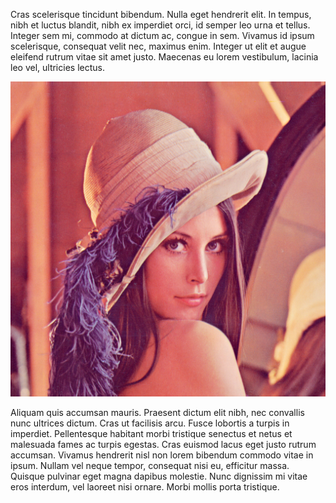 Cras scelerisque tincidunt bibendum. Nulla eget hendrerit elit. In tempus, nibh et luctus blandit, nibh ex imperdiet orci, id semper leo urna et tellus. Integer sem mi, commodo at dictum ac, congue in sem. Vivamus id ipsum scelerisque, consequat velit nec, maximus enim. Integer ut elit et augue eleifend rutrum vitae sit amet justo. Maecenas eu lorem vestibulum, lacinia leo vel, ultricies lectus.

![](Lenna.png)

Aliquam quis accumsan mauris. Praesent dictum elit nibh, nec convallis nunc ultrices dictum. Cras ut facilisis arcu. Fusce lobortis a turpis in imperdiet. Pellentesque habitant morbi tristique senectus et netus et malesuada fames ac turpis egestas. Cras euismod lacus eget justo rutrum accumsan. Vivamus hendrerit nisl non lorem bibendum commodo vitae in ipsum. Nullam vel neque tempor, consequat nisi eu, efficitur massa. Quisque pulvinar eget magna dapibus molestie. Nunc dignissim mi vitae eros interdum, vel laoreet nisi ornare. Morbi mollis porta tristique.

